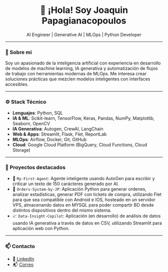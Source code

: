 <h1 align="center">👋 ¡Hola! Soy Joaquin Papagianacopoulos</h1>

<p align="center">
AI Engineer | Generative AI | MLOps | Python Developer
</p>

---

### 🧠 Sobre mí

Soy un apasionado de la inteligencia artificial con experiencia en desarrollo de modelos de machine learning, IA generativa y automatización de flujos de trabajo con herramientas modernas de MLOps. Me interesa crear soluciones prácticas que mezclen modelos inteligentes con interfaces accesibles.

---

### ⚙️ Stack Técnico

- **Lenguajes**: Python, SQL
- **IA & ML**: Scikit-learn, TensorFlow, Keras, Pandas, NumPy, Matplotlib, Seaborn, OpenCV
- **IA Generativa**: Autogen, CrewAI, LangChain
- **Web & Apps**: Streamlit, Flask, Flet, ReportLab
- **MLOps**: Airflow, Docker, Git, GitHub
- **Cloud**: Google Cloud Platform (BigQuery, Cloud Functions, Cloud Storage)

---

### 🚀 Proyectos destacados

- 🤖 `My-First-Agent`: Agente inteligente usando AutoGen para escribir y criticar un texto de 150 carácteres generado por AI.
- 🧾 `Orders-System-by-JP`: Aplicación Python para generar ordenes, analizar estadísticas, generar PDF con tickets de compra, utilizando Flet para que sea compatible con Android e IOS, hosteado en un servidor VPS, almacenando datos en MYSQL para poder compartir BD desde distintos dispositivos dentro del mismo sistema.
- 📈 `Data-Insight-Copilot`: Aplicación (en desarrollo) de análisis de datos usando IA generativa a través de datos en CSV, utilizando Streamlit para aplicación web con Python.

---

### 📫 Contacto

- 💼 [LinkedIn](https://linkedin.com/in/joaquin-papagianacopoulos)
- 📬 [Correo](mailto:joaquinpapagianacopoulos@gmail.com)

